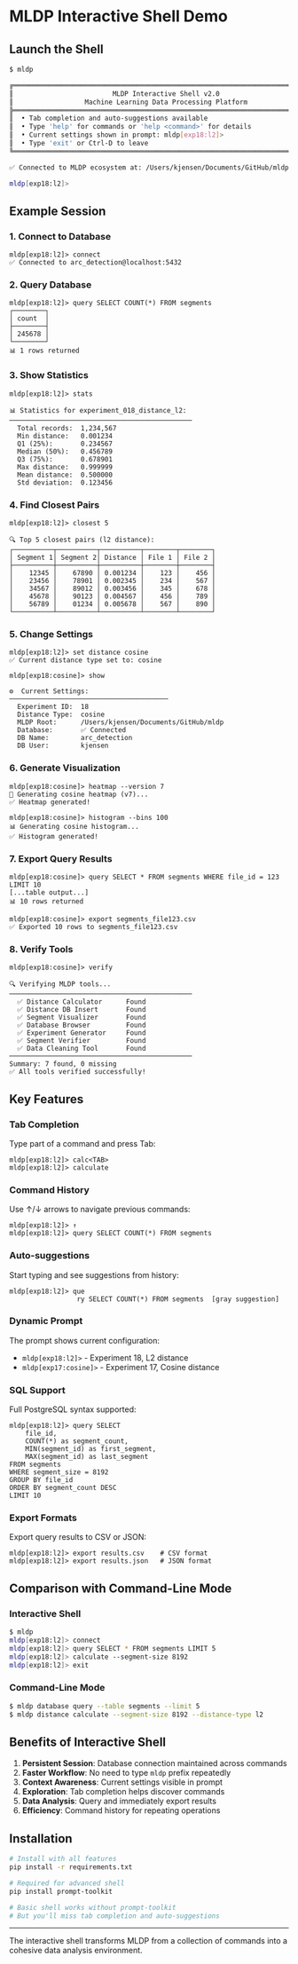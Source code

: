 # MLDP Interactive Shell Demo

## Launch the Shell

```bash
$ mldp

╔══════════════════════════════════════════════════════════════════════════════╗
║                         MLDP Interactive Shell v2.0                          ║
║                  Machine Learning Data Processing Platform                    ║
╠══════════════════════════════════════════════════════════════════════════════╣
║  • Tab completion and auto-suggestions available                             ║
║  • Type 'help' for commands or 'help <command>' for details                  ║
║  • Current settings shown in prompt: mldp[exp18:l2]>                         ║
║  • Type 'exit' or Ctrl-D to leave                                           ║
╚══════════════════════════════════════════════════════════════════════════════╝

✅ Connected to MLDP ecosystem at: /Users/kjensen/Documents/GitHub/mldp

mldp[exp18:l2]> 
```

## Example Session

### 1. Connect to Database
```
mldp[exp18:l2]> connect
✅ Connected to arc_detection@localhost:5432
```

### 2. Query Database
```
mldp[exp18:l2]> query SELECT COUNT(*) FROM segments
┌────────┐
│ count  │
├────────┤
│ 245678 │
└────────┘
📊 1 rows returned
```

### 3. Show Statistics
```
mldp[exp18:l2]> stats

📊 Statistics for experiment_018_distance_l2:
──────────────────────────────────────────────
  Total records:  1,234,567
  Min distance:   0.001234
  Q1 (25%):       0.234567
  Median (50%):   0.456789
  Q3 (75%):       0.678901
  Max distance:   0.999999
  Mean distance:  0.500000
  Std deviation:  0.123456
```

### 4. Find Closest Pairs
```
mldp[exp18:l2]> closest 5

🔍 Top 5 closest pairs (l2 distance):
┌──────────┬──────────┬──────────┬────────┬────────┐
│ Segment 1│ Segment 2│ Distance │ File 1 │ File 2 │
├──────────┼──────────┼──────────┼────────┼────────┤
│    12345 │    67890 │ 0.001234 │    123 │    456 │
│    23456 │    78901 │ 0.002345 │    234 │    567 │
│    34567 │    89012 │ 0.003456 │    345 │    678 │
│    45678 │    90123 │ 0.004567 │    456 │    789 │
│    56789 │    01234 │ 0.005678 │    567 │    890 │
└──────────┴──────────┴──────────┴────────┴────────┘
```

### 5. Change Settings
```
mldp[exp18:l2]> set distance cosine
✅ Current distance type set to: cosine

mldp[exp18:cosine]> show

⚙️  Current Settings:
────────────────────────────────────────
  Experiment ID:  18
  Distance Type:  cosine
  MLDP Root:      /Users/kjensen/Documents/GitHub/mldp
  Database:       ✅ Connected
  DB Name:        arc_detection
  DB User:        kjensen
```

### 6. Generate Visualization
```
mldp[exp18:cosine]> heatmap --version 7
🎨 Generating cosine heatmap (v7)...
✅ Heatmap generated!

mldp[exp18:cosine]> histogram --bins 100
📊 Generating cosine histogram...
✅ Histogram generated!
```

### 7. Export Query Results
```
mldp[exp18:cosine]> query SELECT * FROM segments WHERE file_id = 123 LIMIT 10
[...table output...]
📊 10 rows returned

mldp[exp18:cosine]> export segments_file123.csv
✅ Exported 10 rows to segments_file123.csv
```

### 8. Verify Tools
```
mldp[exp18:cosine]> verify

🔍 Verifying MLDP tools...
──────────────────────────────────────────────
  ✅ Distance Calculator      Found
  ✅ Distance DB Insert       Found
  ✅ Segment Visualizer       Found
  ✅ Database Browser         Found
  ✅ Experiment Generator     Found
  ✅ Segment Verifier         Found
  ✅ Data Cleaning Tool       Found
──────────────────────────────────────────────
Summary: 7 found, 0 missing
✅ All tools verified successfully!
```

## Key Features

### Tab Completion
Type part of a command and press Tab:
```
mldp[exp18:l2]> calc<TAB>
mldp[exp18:l2]> calculate
```

### Command History
Use ↑/↓ arrows to navigate previous commands:
```
mldp[exp18:l2]> ↑
mldp[exp18:l2]> query SELECT COUNT(*) FROM segments
```

### Auto-suggestions
Start typing and see suggestions from history:
```
mldp[exp18:l2]> que
                 ry SELECT COUNT(*) FROM segments  [gray suggestion]
```

### Dynamic Prompt
The prompt shows current configuration:
- `mldp[exp18:l2]>` - Experiment 18, L2 distance
- `mldp[exp17:cosine]>` - Experiment 17, Cosine distance

### SQL Support
Full PostgreSQL syntax supported:
```
mldp[exp18:l2]> query SELECT 
    file_id,
    COUNT(*) as segment_count,
    MIN(segment_id) as first_segment,
    MAX(segment_id) as last_segment
FROM segments
WHERE segment_size = 8192
GROUP BY file_id
ORDER BY segment_count DESC
LIMIT 10
```

### Export Formats
Export query results to CSV or JSON:
```
mldp[exp18:l2]> export results.csv    # CSV format
mldp[exp18:l2]> export results.json   # JSON format
```

## Comparison with Command-Line Mode

### Interactive Shell
```bash
$ mldp
mldp[exp18:l2]> connect
mldp[exp18:l2]> query SELECT * FROM segments LIMIT 5
mldp[exp18:l2]> calculate --segment-size 8192
mldp[exp18:l2]> exit
```

### Command-Line Mode
```bash
$ mldp database query --table segments --limit 5
$ mldp distance calculate --segment-size 8192 --distance-type l2
```

## Benefits of Interactive Shell

1. **Persistent Session**: Database connection maintained across commands
2. **Faster Workflow**: No need to type `mldp` prefix repeatedly
3. **Context Awareness**: Current settings visible in prompt
4. **Exploration**: Tab completion helps discover commands
5. **Data Analysis**: Query and immediately export results
6. **Efficiency**: Command history for repeating operations

## Installation

```bash
# Install with all features
pip install -r requirements.txt

# Required for advanced shell
pip install prompt-toolkit

# Basic shell works without prompt-toolkit
# But you'll miss tab completion and auto-suggestions
```

---

The interactive shell transforms MLDP from a collection of commands into a cohesive data analysis environment.